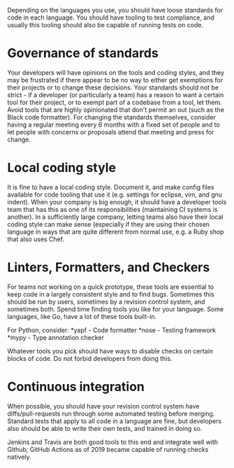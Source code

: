 Depending on the languages you use, you should have loose standards for code in each language. You should have tooling to test compliance, and usually this tooling should also be capable of running tests on code.

# Governance of standards
Your developers will have opinions on the tools and coding styles, and they may be frustrated if there appear to be no way to either get exemptions for their projects or to change these decisions.
Your standards should not be strict - if a developer (or particularly a team) has a reason to want a certain tool for their project, or to exempt part of a codebase from a tool, let them. Avoid tools that are highly opinionated that don't permit an out (such as the Black code formatter).
For changing the standards themselves, consider having a regular meeting every 6 months with a fixed set of people and to let people with concerns or proposals attend that meeting and press for change.

# Local coding style
It is fine to have a local coding style. Document it, and make config files available for code tooling that use it (e.g. settings for eclipse, vim, and gnu indent). When your company is big enough, it should have a developer tools team that has this as one of its responsibilities (maintaining CI systems is another).
In a sufficiently large company, letting teams also have their local coding style can make sense (especially if they are using their chosen language in ways
that are quite different from normal use, e.g. a Ruby shop that also uses Chef.

# Linters, Formatters, and Checkers
For teams not working on a quick prototype, these tools are essential to keep code in a largely consistent style and to find bugs. Sometimes this should be run by users, sometimes by a revision control system, and sometimes both.
Spend time finding tools you like for your language. Some languages, like Go, have a lot of these tools built-in.

For Python, consider:
*yapf - Code formatter
*nose - Testing framework
*mypy - Type annotation checker

Whatever tools you pick should have ways to disable checks on certain blocks of code. Do not forbid developers from doing this.

# Continuous integration
When possible, you should have your revision control system have diffs/pull-requests run through some automated testing before merging.
Standard tests that apply to all code in a language are fine, but developers also should be able to write their own tests, and trained in doing so.

Jenkins and Travis are both good tools to this end and integrate well with Github; GitHub Actions as of 2019 became capable of running checks natively.
